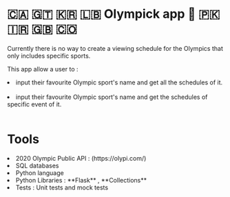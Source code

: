 # 🇨🇦 🇬🇹 🇰🇷 🇱🇧 Olympick app 🏴󠁧󠁢󠁷󠁬󠁳󠁿 🇵🇰 🇮🇷 🇬🇧 🇨🇴 

Currently there is no way to create a viewing schedule for the Olympics that only includes specific sports.

This app allow a user to : <br/>
 <li>input their favourite Olympic sport's name and get all the schedules of it.</li><br/>
 <li>input their favourite Olympic sport's name  and get the schedules of specific event of it.</li><br/>

# Tools

<li> 2020 Olympic Public API : (https://olypi.com/) </li>
<li> SQL databases</li>
<li> Python language</li>
<li> Python Libraries : **Flask** , **Collections** </li>
<li>Tests : Unit tests and mock tests</li>



 

 
